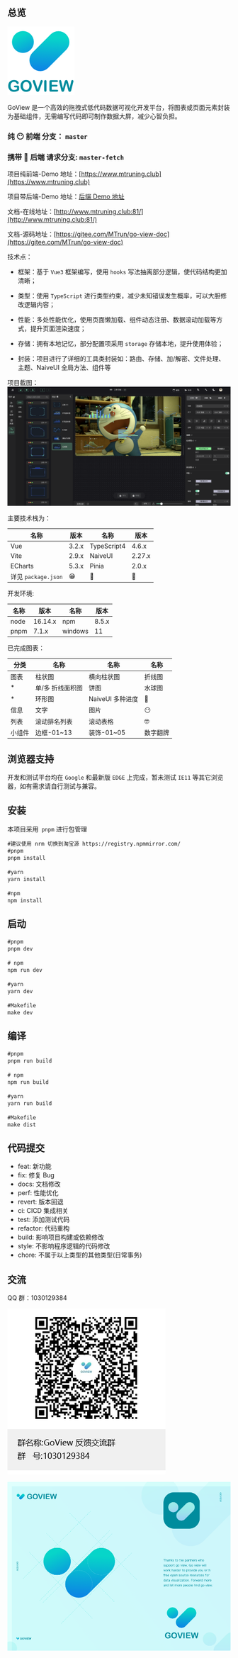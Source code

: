 ## 总览

![logo](readme/logo-t-y.png)

GoView 是一个高效的拖拽式低代码数据可视化开发平台，将图表或页面元素封装为基础组件，无需编写代码即可制作数据大屏，减少心智负担。

### 纯 **😶 前端** 分支： **`master`**

### 携带 **👻 后端** 请求分支: **`master-fetch`**

项目纯前端-Demo 地址：[https://www.mtruning.club](https://www.mtruning.club)

项目带后端-Demo 地址：[后端 Demo 地址](http://1.117.240.165:8080/goview/#/login)

文档-在线地址：[http://www.mtruning.club:81/](http://www.mtruning.club:81/)

文档-源码地址：[https://gitee.com/MTrun/go-view-doc](https://gitee.com/MTrun/go-view-doc)

技术点：

- 框架：基于 `Vue3` 框架编写，使用 `hooks` 写法抽离部分逻辑，使代码结构更加清晰；

- 类型：使用 `TypeScript` 进行类型约束，减少未知错误发生概率，可以大胆修改逻辑内容；

- 性能：多处性能优化，使用页面懒加载、组件动态注册、数据滚动加载等方式，提升页面渲染速度；

- 存储：拥有本地记忆，部分配置项采用 `storage` 存储本地，提升使用体验；

- 封装：项目进行了详细的工具类封装如：路由、存储、加/解密、文件处理、主题、NaiveUI 全局方法、组件等

项目截图：
![项目截图](readme/goView-canvas.png)

主要技术栈为：

| 名称                | 版本  | 名称        | 版本   |
| ------------------- | ----- | ----------- | ------ |
| Vue                 | 3.2.x | TypeScript4 | 4.6.x  |
| Vite                | 2.9.x | NaiveUI     | 2.27.x |
| ECharts             | 5.3.x | Pinia       | 2.0.x  |
| 详见 `package.json` | 😁    | 🥰          | 🤗     |

开发环境:

| 名称 | 版本    | 名称    | 版本  |
| ---- | ------- | ------- | ----- |
| node | 16.14.x | npm     | 8.5.x |
| pnpm | 7.1.x   | windows | 11    |

已完成图表：

| 分类   | 名称             | 名称             | 名称     |
| ------ | ---------------- | ---------------- | -------- |
| 图表   | 柱状图           | 横向柱状图       | 折线图   |
| \*     | 单/多 折线面积图 | 饼图             | 水球图   |
| \*     | 环形图           | NaiveUI 多种进度 | 🤠       |
| 信息   | 文字             | 图片             | 😶       |
| 列表   | 滚动排名列表     | 滚动表格         | 🤓       |
| 小组件 | 边框-01~13       | 装饰-01~05       | 数字翻牌 |

## 浏览器支持

开发和测试平台均在 `Google` 和最新版 `EDGE` 上完成，暂未测试 `IE11` 等其它浏览器，如有需求请自行测试与兼容。

## 安装

本项目采用` pnpm` 进行包管理

```shell
#建议使用 nrm 切换到淘宝源 https://registry.npmmirror.com/
#pnpm
pnpm install

#yarn
yarn install

#npm
npm install
```

## 启动

```shell
#pnpm
pnpm dev

# npm
npm run dev

#yarn
yarn dev

#Makefile
make dev
```

## 编译

```shell
#pnpm
pnpm run build

# npm
npm run build

#yarn
yarn run build

#Makefile
make dist

```

## 代码提交

- feat: 新功能
- fix: 修复 Bug
- docs: 文档修改
- perf: 性能优化
- revert: 版本回退
- ci: CICD 集成相关
- test: 添加测试代码
- refactor: 代码重构
- build: 影响项目构建或依赖修改
- style: 不影响程序逻辑的代码修改
- chore: 不属于以上类型的其他类型(日常事务)

## 交流

QQ 群：1030129384

![QQ群](readme/goView-QQ.png)

![渲染海报](readme/logo-poster.png)
